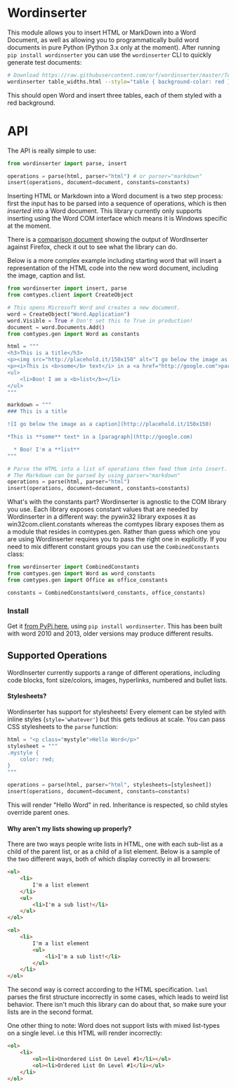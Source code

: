 Wordinserter
===
This module allows you to insert HTML or MarkDown into a Word Document, as well as allowing you to programmatically build 
word documents in pure Python (Python 3.x only at the moment). After running `pip install wordinserter` you can use the
`wordinserter` CLI to quickly generate test documents:

```bash
# Download https://raw.githubusercontent.com/orf/wordinserter/master/Tests/docs/table_widths.html
wordinserter table_widths.html --style="table { background-color: red }"
```

This should open Word and insert three tables, each of them styled with a red background.

API
===
The API is really simple to use:

``` python
from wordinserter import parse, insert

operations = parse(html, parser="html") # or parser="markdown"
insert(operations, document=document, constants=constants)
```
    
Inserting HTML or Markdown into a Word document is a two step process: first the input has to be parsed into a sequence 
of operations, which is then *inserted* into a Word document. This library currently only supports inserting using the 
Word COM interface which means it is Windows specific at the moment.

There is a [comparison document](https://rawgit.com/orf/wordinserter/master/Tests/report.html) showing the output of 
WordInserter against Firefox, check it out to see what the library can do.

Below is a more complex example including starting word that will insert a representation of the HTML code
into the new word document, including the image, caption and list.

``` python
from wordinserter import insert, parse
from comtypes.client import CreateObject

# This opens Microsoft Word and creates a new document.
word = CreateObject("Word.Application")
word.Visible = True # Don't set this to True in production!
document = word.Documents.Add()
from comtypes.gen import Word as constants

html = """
<h3>This is a title</h3>
<p><img src="http://placehold.it/150x150" alt="I go below the image as a caption"></p>
<p><i>This is <b>some</b> text</i> in a <a href="http://google.com">paragraph</a></p>
<ul>
    <li>Boo! I am a <b>list</b></li>
</ul>
"""

markdown = """
### This is a title

![I go below the image as a caption](http://placehold.it/150x150)

*This is **some** text* in a [paragraph](http://google.com)

  * Boo! I'm a **list**
"""

# Parse the HTML into a list of operations then feed them into insert.
# The Markdown can be parsed by using parser="markdown"
operations = parse(html, parser="html")
insert(operations, document=document, constants=constants)
```

What's with the constants part? Wordinserter is agnostic to the COM library you use. Each library exposes constant 
values that are needed by Wordinserter in a different way: the pywin32 library exposes it as win32com.client.constants 
whereas the comtypes library exposes them as a module that resides in comtypes.gen. Rather than guess which one you 
are using Wordinserter requires you to pass the right one in explicitly. If you need to mix different constant groups you 
can use the `CombinedConstants` class:

```python
from wordinserter import CombinedConstants
from comtypes.gen import Word as word_constants
from comtypes.gen import Office as office_constants

constants = CombinedConstants(word_constants, office_constants)
```


### Install
Get it [from PyPi here](https://pypi.python.org/pypi/wordinserter), using `pip install wordinserter`. This has been built with word 2010 and 2013, older 
versions may produce different results.


## Supported Operations
WordInserter currently supports a range of different operations, including code blocks, font size/colors, images, 
hyperlinks, numbered and bullet lists.

#### Stylesheets?
Wordinserter has support for stylesheets! Every element can be styled with inline styles (`style='whatever'`) but this
gets tedious at scale. You can pass CSS stylesheets to the `parse` function:

```python
html = "<p class="mystyle">Hello Word</p>"
stylesheet = """
.mystyle {
    color: red;
}
"""

operations = parse(html, parser="html", stylesheets=[stylesheet])
insert(operations, document=document, constants=constants)

```

This will render "Hello Word" in red. Inheritance is respected, so child styles override parent ones.


#### Why aren't my lists showing up properly?
There are two ways people write lists in HTML, one with each sub-list as a child of the parent list, or as a child of a
list element. Below is a sample of the two different ways, both of which display correctly in all browsers:

```html
<ol>
    <li>
        I'm a list element
    </li>
    <ul>
        <li>I'm a sub list!</li>
    </ul>
</ol>
```
```html
<ol>
    <li>
        I'm a list element
        <ul>
            <li>I'm a sub list!</li>
        </ul>
    </li>
</ol>
```

The second way is correct according to the HTML specification. `lxml` parses the first structure incorrectly in some cases,
which leads to weird list behavior. There isn't much this library can do about that, so make sure your lists are
in the second format.

One other thing to note: Word does not support lists with mixed list-types on a single level. i.e this HTML will render
incorrectly:

```html
<ol>
    <li>
        <ul><li>Unordered List On Level #1</li></ul>
        <ol><li>Ordered List On Level #1</li></ul>
    </li>
</ol>
```
